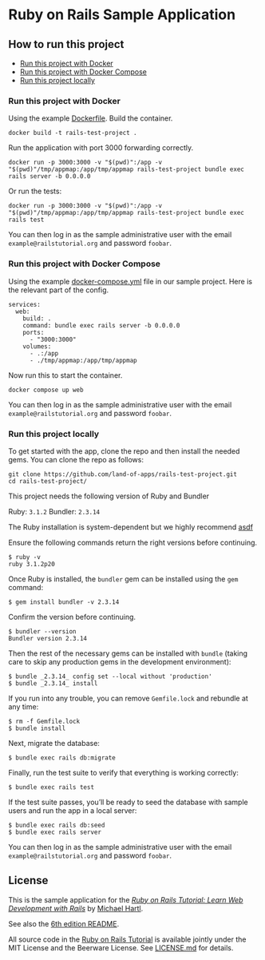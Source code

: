 # Ruby on Rails Sample Application

## How to run this project

- [Run this project with Docker](#run-this-project-with-docker)
- [Run this project with Docker Compose](#run-this-project-with-docker-compose)
- [Run this project locally](#run-this-project-locally)


### Run this project with Docker

Using the example [Dockerfile](https://github.com/land-of-apps/rails-test-project/blob/master/Dockerfile). Build the container.

```
docker build -t rails-test-project .
```

Run the application with port 3000 forwarding correctly. 

```
docker run -p 3000:3000 -v "$(pwd)":/app -v "$(pwd)"/tmp/appmap:/app/tmp/appmap rails-test-project bundle exec rails server -b 0.0.0.0
```

Or run the tests:

```
docker run -p 3000:3000 -v "$(pwd)":/app -v "$(pwd)"/tmp/appmap:/app/tmp/appmap rails-test-project bundle exec rails test
```

You can then log in as the sample administrative user with the email `example@railstutorial.org` and password `foobar`.

### Run this project with Docker Compose

Using the example [docker-compose.yml](https://github.com/land-of-apps/rails-test-project/blob/main/docker-compose.yml) file in our sample project. Here is the relevant part of the config.

```
services:
  web:
    build: .
    command: bundle exec rails server -b 0.0.0.0
    ports:
      - "3000:3000"
    volumes:
      - .:/app
      - ./tmp/appmap:/app/tmp/appmap
```

Now run this to start the container.

```
docker compose up web
```

You can then log in as the sample administrative user with the email `example@railstutorial.org` and password `foobar`.


### Run this project locally

To get started with the app, clone the repo and then install the needed gems. You can clone the repo as follows:

```
git clone https://github.com/land-of-apps/rails-test-project.git
cd rails-test-project/
```

This project needs the following version of Ruby and Bundler

Ruby: `3.1.2`
Bundler: `2.3.14`

The Ruby installation is system-dependent but we highly recommend [asdf](https://asdf-vm.com/guide/getting-started.html)

Ensure the following commands return the right versions before continuing.

```
$ ruby -v
ruby 3.1.2p20
```

Once Ruby is installed, the `bundler` gem can be installed using the `gem` command:

```
$ gem install bundler -v 2.3.14
```

Confirm the version before continuing.

```
$ bundler --version
Bundler version 2.3.14
```

Then the rest of the necessary gems can be installed with `bundle` (taking care to skip any production gems in the development environment):

```
$ bundle _2.3.14_ config set --local without 'production'
$ bundle _2.3.14_ install
```

If you run into any trouble, you can remove `Gemfile.lock` and rebundle at any time:

```
$ rm -f Gemfile.lock
$ bundle install
```

Next, migrate the database:

```
$ bundle exec rails db:migrate
```

Finally, run the test suite to verify that everything is working correctly:

```
$ bundle exec rails test
```

If the test suite passes, you’ll be ready to seed the database with sample users and run the app in a local server:

```
$ bundle exec rails db:seed
$ bundle exec rails server
```

You can then log in as the sample administrative user with the email `example@railstutorial.org` and password `foobar`.

## License

This is the sample application for the
[*Ruby on Rails Tutorial:
Learn Web Development with Rails*](https://www.railstutorial.org/)
by [Michael Hartl](https://www.michaelhartl.com/).

See also the [6th edition README](https://github.com/learnenough/sample_app_6th_ed#readme).

All source code in the [Ruby on Rails Tutorial](https://www.railstutorial.org/)
is available jointly under the MIT License and the Beerware License. See
[LICENSE.md](LICENSE.md) for details.
